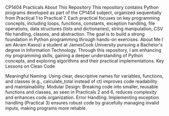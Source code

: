 CP1404 Practicals
About This Repository
This repository contains Python programs developed as part of the CP1404 subject, organized sequentially from Practical 1 to Practical 7. Each practical focuses on key programming concepts, including loops, functions, constants, exception handling, file operations, data structures (lists and dictionaries), string manipulation, CSV file handling, classes, and abstraction. The goal is to build a strong foundation in Python programming through hands-on exercises.
About Me
I am  Akram Kasozi a student at JamesCook University pursuing a Bachelor's degree in Information Technology. Through this repository, I am enhancing my programming skills, gaining a deeper understanding of Python concepts, and exploring algorithms and their practical implementations.
Key Lessons on Clean Code

Meaningful Naming: Using clear, descriptive names for variables, functions, and classes (e.g., calculate_total instead of ct) improves code readability and maintainability.
Modular Design: Breaking code into smaller, reusable functions and classes, as seen in Practicals 2 and 6, reduces complexity and enhances code organization.
Error Handling: Implementing exception handling (Practical 3) ensures robust code by gracefully managing invalid inputs, making programs more reliable.
